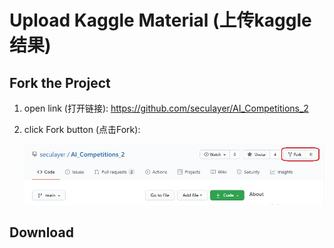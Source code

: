 # Upload Kaggle Material (上传kaggle结果)

## Fork the Project

1. open link (打开链接): https://github.com/seculayer/AI_Competitions_2

2. click Fork button (点击Fork):

    ![](./img/fork.jpg)

## Download

